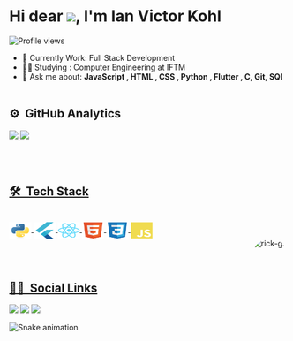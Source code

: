 <h1 align="left">Hi dear <img src="https://raw.githubusercontent.com/kaueMarques/kaueMarques/master/hi.gif" width="30px">, I'm Ian Victor Kohl </h1>

<p align="left"> <img src="https://komarev.com/ghpvc/?username=iKohlVictor&color=blue" alt="Profile views" /> </p>

- 🔭 Currently Work: Full Stack Development
- 👨‍🎓 Studying : Computer Engineering at IFTM
- 💬 Ask me about: **JavaScript , HTML , CSS , Python , Flutter , C, Git, SQl**
<br><br>

## ⚙️ &nbsp;GitHub Analytics

<div>
<a href="https://github.com/iKohlVictor">
  <img height="160px" src="https://github-readme-stats.vercel.app/api?username=iKohlVictor&show_icons=true&theme=dracula&include_all_commits=true&count_private=true"/>
  <img height="160px" src="https://github-readme-stats.vercel.app/api/top-langs/?username=iKohlVictor&layout=compact&langs_count=7&theme=dracula"/>
</div>
  
  <br><br>

 ## 🛠 &nbsp;Tech Stack
<div style="display: inline_block"><br>
  <img align="center" alt="Kohl-Python" height="30" width="40" src="https://raw.githubusercontent.com/devicons/devicon/master/icons/python/python-original.svg">
  <img align="center" alt="Kohl-Flutter" height="30" width="40" src="https://raw.githubusercontent.com/devicons/devicon/master/icons/flutter/flutter-original.svg">
  <img align="center" alt="Kohl-React" height="30" width="40" src="https://raw.githubusercontent.com/devicons/devicon/master/icons/react/react-original.svg">
  <img align="center" alt="Kohl-HTML" height="30" width="40" src="https://raw.githubusercontent.com/devicons/devicon/master/icons/html5/html5-original.svg">
  <img align="center" alt="Kohl-CSS" height="30" width="40" src="https://raw.githubusercontent.com/devicons/devicon/master/icons/css3/css3-original.svg">
  <img align="center" alt="Kohl-Js" height="30" width="40" src="https://raw.githubusercontent.com/devicons/devicon/master/icons/javascript/javascript-plain.svg">
</div>
  <img align="right" alt="rick-gif" height="150" style="border-radius:50px;" src="https://media1.giphy.com/media/SvGFA2WF9IP0WjmzvE/giphy.gif?cid=790b76119afeeaa13724163c98078948d5861c52702cb680&rid=giphy.gif&ct=s">
  
<br><br>

## 👨‍💻  &nbsp;Social Links
  <div> 
  <a href="https://www.instagram.com/ianviictor/" target="_blank"><img src="https://img.shields.io/badge/-Instagram-%23E4405F?style=for-the-badge&logo=instagram&logoColor=white" target="_blank"></a>
  <a href = "mailto:oliveirakohl.ian@gmail.com"><img src="https://img.shields.io/badge/-Gmail-%23333?style=for-the-badge&logo=gmail&logoColor=white" target="_blank"></a>
  <a href="https://www.linkedin.com/in/ian-victor-kohl/" target="_blank"><img src="https://img.shields.io/badge/-LinkedIn-%230077B5?style=for-the-badge&logo=linkedin&logoColor=white" target="_blank"></a> 

  ![Snake animation](https://github.com/iKohlVictor/iKohlVictor/blob/output/github-contribution-grid-snake.svg) 
</div>
